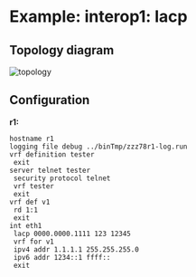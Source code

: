 # Example: interop1: lacp

## **Topology diagram**

![topology](/img/intop1-eth06.tst.png)

## **Configuration**

**r1:**
```
hostname r1
logging file debug ../binTmp/zzz78r1-log.run
vrf definition tester
 exit
server telnet tester
 security protocol telnet
 vrf tester
 exit
vrf def v1
 rd 1:1
 exit
int eth1
 lacp 0000.0000.1111 123 12345
 vrf for v1
 ipv4 addr 1.1.1.1 255.255.255.0
 ipv6 addr 1234::1 ffff::
 exit
```
